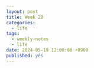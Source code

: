```yaml
---
layout: post
title: Week 20
categories:
  - life
tags:
  - weekly-notes
  - life
date: 2024-05-19 12:00:00 +0900
published: yes
---
```

